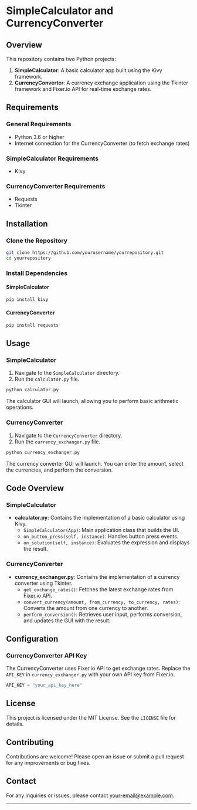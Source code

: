 # SimpleCalculator and CurrencyConverter

## Overview

This repository contains two Python projects:

1. **SimpleCalculator**: A basic calculator app built using the Kivy framework.
2. **CurrencyConverter**: A currency exchange application using the Tkinter framework and Fixer.io API for real-time exchange rates.

## Requirements

### General Requirements

- Python 3.6 or higher
- Internet connection for the CurrencyConverter (to fetch exchange rates)

### SimpleCalculator Requirements

- Kivy

### CurrencyConverter Requirements

- Requests
- Tkinter

## Installation

### Clone the Repository

```sh
git clone https://github.com/yourusername/yourrepository.git
cd yourrepository
```

### Install Dependencies

#### SimpleCalculator

```sh
pip install kivy
```

#### CurrencyConverter

```sh
pip install requests
```

## Usage

### SimpleCalculator

1. Navigate to the `SimpleCalculator` directory.
2. Run the `calculator.py` file.

```sh
python calculator.py
```

The calculator GUI will launch, allowing you to perform basic arithmetic operations.

### CurrencyConverter

1. Navigate to the `CurrencyConverter` directory.
2. Run the `currency_exchanger.py` file.

```sh
python currency_exchanger.py
```

The currency converter GUI will launch. You can enter the amount, select the currencies, and perform the conversion.

## Code Overview

### SimpleCalculator

- **calculator.py**: Contains the implementation of a basic calculator using Kivy.
  - `SimpleCalculator(App)`: Main application class that builds the UI.
  - `on_button_press(self, instance)`: Handles button press events.
  - `on_solution(self, instance)`: Evaluates the expression and displays the result.

### CurrencyConverter

- **currency_exchanger.py**: Contains the implementation of a currency converter using Tkinter.
  - `get_exchange_rates()`: Fetches the latest exchange rates from Fixer.io API.
  - `convert_currency(amount, from_currency, to_currency, rates)`: Converts the amount from one currency to another.
  - `perform_conversion()`: Retrieves user input, performs conversion, and updates the GUI with the result.

## Configuration

### CurrencyConverter API Key

The CurrencyConverter uses Fixer.io API to get exchange rates. Replace the `API_KEY` in `currency_exchanger.py` with your own API key from Fixer.io.

```python
API_KEY = "your_api_key_here"
```

## License

This project is licensed under the MIT License. See the `LICENSE` file for details.

## Contributing

Contributions are welcome! Please open an issue or submit a pull request for any improvements or bug fixes.

## Contact

For any inquiries or issues, please contact [your-email@example.com](mailto:dfyseros@icloud.com).

---
